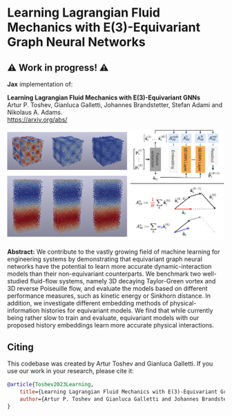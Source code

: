 # Learning Lagrangian Fluid Mechanics with E(3)-Equivariant Graph Neural Networks

## :warning: Work in progress! :warning:

__Jax__ implementation of:

__Learning Lagrangian Fluid Mechanics with E(3)-Equivariant GNNs__<br>
Artur P. Toshev, Gianluca Galletti, Johannes Brandstetter, Stefan Adami and Nikolaus A. Adams.<br>
https://arxiv.org/abs/

<picture>
  <source media="(prefers-color-scheme: dark)" srcset="/assets/gsi_dark.png">
  <source media="(prefers-color-scheme: light)" srcset="/assets/gsi.png">
  <img alt="Left: time snapshots of velocity magnitude of Taylor-Green vortex flow (top), reverse Poiseuille flow (bottom). Right: attribute embedding model (top), effect of different embedding strategies on velocity (bottom)." src="/assets/gsi.png">
</picture>


__Abstract:__ We contribute to the vastly growing field of machine learning for engineering systems by demonstrating that equivariant graph neural networks have the potential to learn more accurate dynamic-interaction models than their non-equivariant counterparts. We benchmark two well-studied fluid-flow systems, namely 3D decaying Taylor-Green vortex and 3D reverse Poiseuille flow, and evaluate the models based on different performance measures, such as kinetic energy or Sinkhorn distance. In addition, we investigate different embedding methods of physical-information histories for equivariant models. We find that while currently being rather slow to train and evaluate, equivariant models with our proposed history embeddings learn more accurate physical interactions.


## Citing
This codebase was created by Artur Toshev and Gianluca Galletti. If you use our work in your research, please cite it:
```bibtex
@article{Toshev2023Learning,
    title={Learning Lagrangian Fluid Mechanics with E(3)-Equivariant Graph Neural Networks},
    author={Artur P. Toshev and Gianluca Galletti and Johannes Brandstetter, Stefan Adami and Nikolaus A. Adams},
}
```
